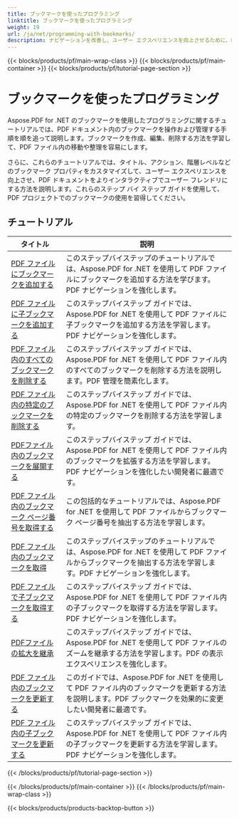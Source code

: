 ```yaml
---
title: ブックマークを使ったプログラミング
linktitle: ブックマークを使ったプログラミング
weight: 19
url: /ja/net/programming-with-bookmarks/
description: ナビゲーションを改善し、ユーザー エクスペリエンスを向上させるために、PDF ドキュメント内のブックマークを操作、管理、カスタマイズする方法を学びます。
---
```


{{< blocks/products/pf/main-wrap-class >}}
{{< blocks/products/pf/main-container >}}
{{< blocks/products/pf/tutorial-page-section >}}

# ブックマークを使ったプログラミング

Aspose.PDF for .NET のブックマークを使用したプログラミングに関するチュートリアルでは、PDF ドキュメント内のブックマークを操作および管理する手順を順を追って説明します。ブックマークを作成、編集、削除する方法を学習して、PDF ファイル内の移動や整理を容易にします。

さらに、これらのチュートリアルでは、タイトル、アクション、階層レベルなどのブックマーク プロパティをカスタマイズして、ユーザー エクスペリエンスを向上させ、PDF ドキュメントをよりインタラクティブでユーザー フレンドリにする方法を説明します。これらのステップ バイ ステップ ガイドを使用して、PDF プロジェクトでのブックマークの使用を習得してください。

## チュートリアル
| タイトル | 説明 |
| --- | --- | 
| [PDF ファイルにブックマークを追加する](./add-bookmark/) | このステップバイステップのチュートリアルでは、Aspose.PDF for .NET を使用して PDF ファイルにブックマークを追加する方法を学びます。PDF ナビゲーションを強化します。 |  
| [PDF ファイルに子ブックマークを追加する](./add-child-bookmark/) | このステップバイステップ ガイドでは、Aspose.PDF for .NET を使用して PDF ファイルに子ブックマークを追加する方法を学習します。PDF ナビゲーションを強化します。 |  
| [PDF ファイル内のすべてのブックマークを削除する](./delete-all-bookmarks/) | このステップバイステップ ガイドでは、Aspose.PDF for .NET を使用して PDF ファイル内のすべてのブックマークを削除する方法を説明します。PDF 管理を簡素化します。 |  
| [PDF ファイル内の特定のブックマークを削除する](./delete-particular-bookmark/) | このステップバイステップ ガイドでは、Aspose.PDF for .NET を使用して PDF ファイル内の特定のブックマークを削除する方法を学習します。 |  
| [PDFファイル内のブックマークを展開する](./expand-bookmarks/) | このステップバイステップ ガイドでは、Aspose.PDF for .NET を使用して PDF ファイル内のブックマークを拡張する方法を学習します。PDF ナビゲーションを強化したい開発者に最適です。 |  
| [PDF ファイル内のブックマーク ページ番号を取得する](./get-bookmark-page-number/) | この包括的なチュートリアルでは、Aspose.PDF for .NET を使用して PDF ファイルからブックマーク ページ番号を抽出する方法を学習します。 |  
| [PDF ファイル内のブックマークを取得](./get-bookmarks/) | このステップバイステップのチュートリアルでは、Aspose.PDF for .NET を使用して PDF ファイルからブックマークを抽出する方法を学習します。PDF ナビゲーションを強化します。 |  
| [PDF ファイルで子ブックマークを取得する](./get-child-bookmarks/) | このステップバイステップ ガイドでは、Aspose.PDF for .NET を使用して PDF ファイル内の子ブックマークを取得する方法を学習します。PDF ナビゲーションを強化します。 |  
| [PDFファイルの拡大を継承](./inherit-zoom/) | このステップバイステップ ガイドでは、Aspose.PDF for .NET を使用して PDF ファイルのズームを継承する方法を学習します。PDF の表示エクスペリエンスを強化します。 |  
| [PDF ファイル内のブックマークを更新する](./update-bookmarks/) | このガイドでは、Aspose.PDF for .NET を使用して PDF ファイル内のブックマークを更新する方法を説明します。PDF ブックマークを効果的に変更したい開発者に最適です。 |  
| [PDF ファイル内の子ブックマークを更新する](./update-child-bookmarks/) | このステップバイステップ ガイドでは、Aspose.PDF for .NET を使用して PDF ファイル内の子ブックマークを更新する方法を学習します。PDF ナビゲーションを強化します。 |  
{{< /blocks/products/pf/tutorial-page-section >}}

{{< /blocks/products/pf/main-container >}}
{{< /blocks/products/pf/main-wrap-class >}}

{{< blocks/products/products-backtop-button >}}
